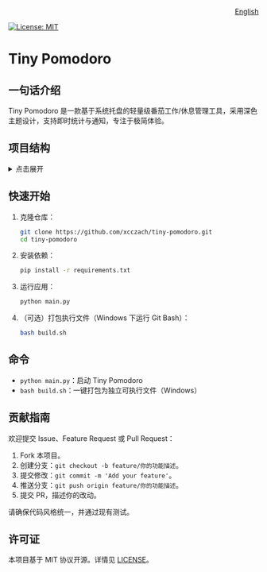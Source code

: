 <p align="right">
  <a href="README.en.md">English</a>
</p>

[![License: MIT](https://img.shields.io/badge/License-MIT-yellow.svg)](LICENSE)

# Tiny Pomodoro

## 一句话介绍

Tiny Pomodoro 是一款基于系统托盘的轻量级番茄工作/休息管理工具，采用深色主题设计，支持即时统计与通知，专注于极简体验。

## 项目结构

<details>
<summary>点击展开</summary>

```
Tiny Pomodoro/
├── build.sh                # 一键打包脚本（Windows）
├── LICENSE                 # MIT 许可证
├── main.py                 # 程序入口
├── requirements.txt        # 依赖列表
├── assets/                 # 资源文件
│   └── icon.png            # 托盘和窗口图标
└── tiny_pomodoro_stats.json  # 运行后生成的统计数据（首次运行后创建）
```

</details>

## 快速开始

1. 克隆仓库：

   ```bash
   git clone https://github.com/xcczach/tiny-pomodoro.git
   cd tiny-pomodoro
   ```

2. 安装依赖：

   ```bash
   pip install -r requirements.txt
   ```

3. 运行应用：

   ```bash
   python main.py
   ```

4. （可选）打包执行文件（Windows 下运行 Git Bash）：

   ```bash
   bash build.sh
   ```

## 命令

- `python main.py`：启动 Tiny Pomodoro
- `bash build.sh`：一键打包为独立可执行文件（Windows）

## 贡献指南

欢迎提交 Issue、Feature Request 或 Pull Request：

1. Fork 本项目。
2. 创建分支：`git checkout -b feature/你的功能描述`。
3. 提交修改：`git commit -m 'Add your feature'`。
4. 推送分支：`git push origin feature/你的功能描述`。
5. 提交 PR，描述你的改动。

请确保代码风格统一，并通过现有测试。

## 许可证

本项目基于 MIT 协议开源。详情见 [LICENSE](LICENSE)。